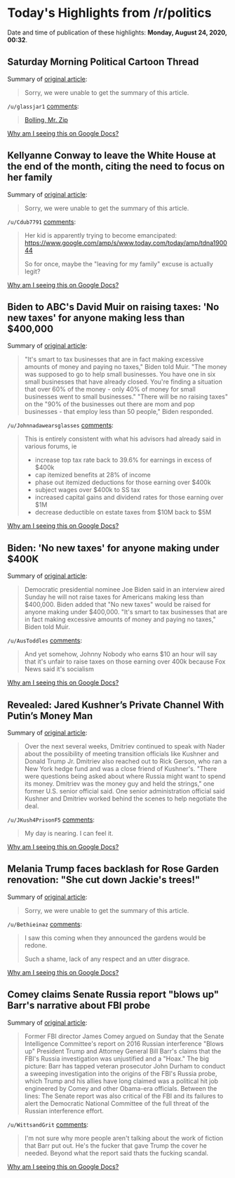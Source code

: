 # Today's Highlights from /r/politics

Date and time of publication of these highlights: **Monday, August 24, 2020, 00:32**.

## Saturday Morning Political Cartoon Thread

Summary of [original article](https://www.reddit.com/r/politics/comments/iejewi/saturday_morning_political_cartoon_thread/):

> Sorry, we were unable to get the summary of this article.

`/u/glassjar1` [comments](https://www.reddit.com/r/politics/comments/iejewi/saturday_morning_political_cartoon_thread/):

> [Bolling, Mr. Zip](https://imgur.com/jp92DPb)

[Why am I seeing this on Google Docs?](https://docs.google.com/document/d/1Dc6We63vOXIZsc0op-Bt4abqkYjXzOigalQqFxmvvbM/edit?usp=sharing)

## Kellyanne Conway to leave the White House at the end of the month, citing the need to focus on her family

Summary of [original article](https://www.washingtonpost.com/politics/kellyanne-conway-white-house/2020/08/23/6c26e18a-e5a7-11ea-bc79-834454439a44_story.html):

> Sorry, we were unable to get the summary of this article.

`/u/Cdub7791` [comments](https://www.reddit.com/r/politics/comments/ifgd4p/kellyanne_conway_to_leave_the_white_house_at_the/):

> Her kid is apparently trying to become emancipated: https://www.google.com/amp/s/www.today.com/today/amp/tdna190044
> 
> So for once, maybe the "leaving for my family" excuse is actually legit?

[Why am I seeing this on Google Docs?](https://docs.google.com/document/d/1Dc6We63vOXIZsc0op-Bt4abqkYjXzOigalQqFxmvvbM/edit?usp=sharing)

## Biden to ABC's David Muir on raising taxes: 'No new taxes' for anyone making less than $400,000

Summary of [original article](https://abcnews.go.com/Politics/biden-abcs-david-muir-raising-taxes-taxes-making/story?id=72554803):

> "It's smart to tax businesses that are in fact making excessive amounts of money and paying no taxes," Biden told Muir. "The money was supposed to go to help small businesses. You have one in six small businesses that have already closed. You're finding a situation that over 60% of the money - only 40% of money for small businesses went to small businesses." "There will be no raising taxes" on the "90% of the businesses out there are mom and pop businesses - that employ less than 50 people," Biden responded.

`/u/Johnnadawearsglasses` [comments](https://www.reddit.com/r/politics/comments/ifel99/biden_to_abcs_david_muir_on_raising_taxes_no_new/):

> This is entirely consistent with what his advisors had already said in various forums, ie 
> - increase top tax rate back to 39.6% for earnings in excess of $400k
> - cap itemized benefits at 28% of income 
> - phase out itemized deductions for those earning over $400k
> - subject wages over $400k to SS tax
> - increased capital gains and dividend rates for those earning over $1M
> - decrease deductible on estate taxes from $10M back to $5M

[Why am I seeing this on Google Docs?](https://docs.google.com/document/d/1Dc6We63vOXIZsc0op-Bt4abqkYjXzOigalQqFxmvvbM/edit?usp=sharing)

## Biden: 'No new taxes' for anyone making under $400K

Summary of [original article](https://thehill.com/homenews/campaign/513319-biden-no-new-taxes-for-anyone-making-under-400k?amp&__twitter_impression=true):

> Democratic presidential nominee Joe Biden said in an interview aired Sunday he will not raise taxes for Americans making less than $400,000. Biden added that "No new taxes" would be raised for anyone making under $400,000. "It's smart to tax businesses that are in fact making excessive amounts of money and paying no taxes," Biden told Muir.

`/u/AusToddles` [comments](https://www.reddit.com/r/politics/comments/iffj5c/biden_no_new_taxes_for_anyone_making_under_400k/):

> And yet somehow, Johnny Nobody who earns $10 an hour will say that it's unfair to raise taxes on those earning over 400k because Fox News said it's socialism

[Why am I seeing this on Google Docs?](https://docs.google.com/document/d/1Dc6We63vOXIZsc0op-Bt4abqkYjXzOigalQqFxmvvbM/edit?usp=sharing)

## Revealed: Jared Kushner’s Private Channel With Putin’s Money Man

Summary of [original article](https://www.thedailybeast.com/jared-kushners-private-channel-with-putins-money-man-kirill-dmitriev):

> Over the next several weeks, Dmitriev continued to speak with Nader about the possibility of meeting transition officials like Kushner and Donald Trump Jr. Dmitriev also reached out to Rick Gerson, who ran a New York hedge fund and was a close friend of Kushner's. "There were questions being asked about where Russia might want to spend its money. Dmitriev was the money guy and held the strings," one former U.S. senior official said. One senior administration official said Kushner and Dmitriev worked behind the scenes to help negotiate the deal.

`/u/JKush4PrisonF5` [comments](https://www.reddit.com/r/politics/comments/ifedbp/revealed_jared_kushners_private_channel_with/):

> My day is nearing. I can feel it.

[Why am I seeing this on Google Docs?](https://docs.google.com/document/d/1Dc6We63vOXIZsc0op-Bt4abqkYjXzOigalQqFxmvvbM/edit?usp=sharing)

## Melania Trump faces backlash for Rose Garden renovation: "She cut down Jackie's trees!"

Summary of [original article](https://www.newsweek.com/melania-trump-faces-backlash-rose-garden-renovation-she-cut-down-jackie-kennedys-trees-1527020):

> Sorry, we were unable to get the summary of this article.

`/u/Bethieinaz` [comments](https://www.reddit.com/r/politics/comments/ifbruw/melania_trump_faces_backlash_for_rose_garden/):

> I saw this coming when they announced the gardens would be redone.
> 
> Such a shame, lack of any respect and an utter disgrace.

[Why am I seeing this on Google Docs?](https://docs.google.com/document/d/1Dc6We63vOXIZsc0op-Bt4abqkYjXzOigalQqFxmvvbM/edit?usp=sharing)

## Comey claims Senate Russia report "blows up" Barr's narrative about FBI probe

Summary of [original article](https://www.axios.com/comey-senate-russia-fbi-barr-e302892d-8181-4f19-be8a-e4814f4f145d.html):

> Former FBI director James Comey argued on Sunday that the Senate Intelligence Committee's report on 2016 Russian interference "Blows up" President Trump and Attorney General Bill Barr's claims that the FBI's Russia investigation was unjustified and a "Hoax." The big picture: Barr has tapped veteran prosecutor John Durham to conduct a sweeping investigation into the origins of the FBI's Russia probe, which Trump and his allies have long claimed was a political hit job engineered by Comey and other Obama-era officials. Between the lines: The Senate report was also critical of the FBI and its failures to alert the Democratic National Committee of the full threat of the Russian interference effort.

`/u/WittsandGrit` [comments](https://www.reddit.com/r/politics/comments/ifdcza/comey_claims_senate_russia_report_blows_up_barrs/):

> I'm not sure why more people aren't talking about the work of fiction that Barr put out. He's the fucker that gave Trump the cover he needed. Beyond what the report said thats the fucking scandal.

[Why am I seeing this on Google Docs?](https://docs.google.com/document/d/1Dc6We63vOXIZsc0op-Bt4abqkYjXzOigalQqFxmvvbM/edit?usp=sharing)

